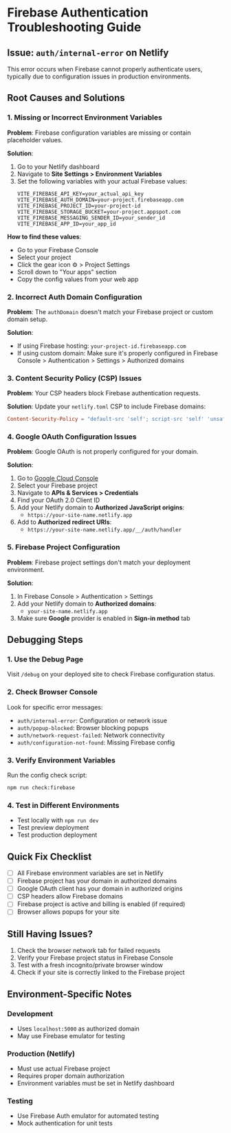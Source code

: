 <!-- @format -->

# Firebase Authentication Troubleshooting Guide

## Issue: `auth/internal-error` on Netlify

This error occurs when Firebase cannot properly authenticate users, typically due to configuration issues in production environments.

## Root Causes and Solutions

### 1. Missing or Incorrect Environment Variables

**Problem**: Firebase configuration variables are missing or contain placeholder values.

**Solution**:

1. Go to your Netlify dashboard
2. Navigate to **Site Settings > Environment Variables**
3. Set the following variables with your actual Firebase values:
   ```
   VITE_FIREBASE_API_KEY=your_actual_api_key
   VITE_FIREBASE_AUTH_DOMAIN=your-project.firebaseapp.com
   VITE_FIREBASE_PROJECT_ID=your-project-id
   VITE_FIREBASE_STORAGE_BUCKET=your-project.appspot.com
   VITE_FIREBASE_MESSAGING_SENDER_ID=your_sender_id
   VITE_FIREBASE_APP_ID=your_app_id
   ```

**How to find these values**:

- Go to your Firebase Console
- Select your project
- Click the gear icon ⚙️ > Project Settings
- Scroll down to "Your apps" section
- Copy the config values from your web app

### 2. Incorrect Auth Domain Configuration

**Problem**: The `authDomain` doesn't match your Firebase project or custom domain setup.

**Solution**:

- If using Firebase hosting: `your-project-id.firebaseapp.com`
- If using custom domain: Make sure it's properly configured in Firebase Console > Authentication > Settings > Authorized domains

### 3. Content Security Policy (CSP) Issues

**Problem**: Your CSP headers block Firebase authentication requests.

**Solution**: Update your `netlify.toml` CSP to include Firebase domains:

```toml
Content-Security-Policy = "default-src 'self'; script-src 'self' 'unsafe-inline' 'unsafe-eval' https://*.googleapis.com https://*.gstatic.com https://apis.google.com; connect-src 'self' https://*.googleapis.com https://*.firebase.googleapis.com https://*.firebaseio.com https://identitytoolkit.googleapis.com https://securetoken.googleapis.com https://accounts.google.com; frame-src https://accounts.google.com;"
```

### 4. Google OAuth Configuration Issues

**Problem**: Google OAuth is not properly configured for your domain.

**Solution**:

1. Go to [Google Cloud Console](https://console.cloud.google.com/)
2. Select your Firebase project
3. Navigate to **APIs & Services > Credentials**
4. Find your OAuth 2.0 Client ID
5. Add your Netlify domain to **Authorized JavaScript origins**:
   - `https://your-site-name.netlify.app`
6. Add to **Authorized redirect URIs**:
   - `https://your-site-name.netlify.app/__/auth/handler`

### 5. Firebase Project Configuration

**Problem**: Firebase project settings don't match your deployment environment.

**Solution**:

1. In Firebase Console > Authentication > Settings
2. Add your Netlify domain to **Authorized domains**:
   - `your-site-name.netlify.app`
3. Make sure **Google** provider is enabled in **Sign-in method** tab

## Debugging Steps

### 1. Use the Debug Page

Visit `/debug` on your deployed site to check Firebase configuration status.

### 2. Check Browser Console

Look for specific error messages:

- `auth/internal-error`: Configuration or network issue
- `auth/popup-blocked`: Browser blocking popups
- `auth/network-request-failed`: Network connectivity
- `auth/configuration-not-found`: Missing Firebase config

### 3. Verify Environment Variables

Run the config check script:

```bash
npm run check:firebase
```

### 4. Test in Different Environments

- Test locally with `npm run dev`
- Test preview deployment
- Test production deployment

## Quick Fix Checklist

- [ ] All Firebase environment variables are set in Netlify
- [ ] Firebase project has your domain in authorized domains
- [ ] Google OAuth client has your domain in authorized origins
- [ ] CSP headers allow Firebase domains
- [ ] Firebase project is active and billing is enabled (if required)
- [ ] Browser allows popups for your site

## Still Having Issues?

1. Check the browser network tab for failed requests
2. Verify your Firebase project status in Firebase Console
3. Test with a fresh incognito/private browser window
4. Check if your site is correctly linked to the Firebase project

## Environment-Specific Notes

### Development

- Uses `localhost:5000` as authorized domain
- May use Firebase emulator for testing

### Production (Netlify)

- Must use actual Firebase project
- Requires proper domain authorization
- Environment variables must be set in Netlify dashboard

### Testing

- Use Firebase Auth emulator for automated testing
- Mock authentication for unit tests
